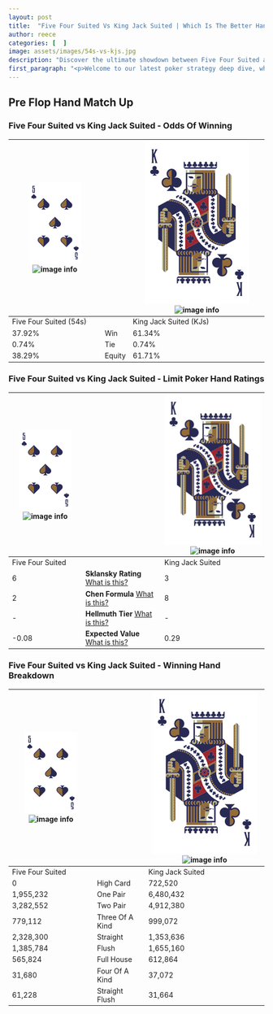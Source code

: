 ```yaml
---
layout: post
title:  "Five Four Suited Vs King Jack Suited | Which Is The Better Hand In Poker? A Complete Guide"
author: reece
categories: [  ]
image: assets/images/54s-vs-kjs.jpg
description: "Discover the ultimate showdown between Five Four Suited and King Jack Suited in poker! Uncover the odds, strategies, and scenarios where one hand triumphs over the other. Get ready to up your poker game with this thrilling analysis."
first_paragraph: "<p>Welcome to our latest poker strategy deep dive, where we're pitting two distinct hands against each other in a high-stakes showdown: Five Four Suited vs King Jack Suited.</p><p>In the dynamic world of poker, every decision counts, and knowing which hand holds the upper hand is key to your success at the table.</p><p>In this article, we'll dissect these two hands, explore the scenarios where one dominates the other, and equip you with the knowledge to make strategic choices that can tip the odds in your favor.</p><p>Get ready to unravel the intriguing dynamics of these poker hands and elevate your game to new heights.</p>"
---
```




[comment]: # (sp0)

## Pre Flop Hand Match Up

<div class="table hand-ratings" markdown="1"> 



### Five Four Suited vs King Jack Suited - Odds Of Winning


    
| ![image info](assets/images/hand1/5.png) ![image info](assets/images/hand1/4s.png) |  | ![image info](assets/images/hand2/K.png) ![image info](assets/images/hand2/Js.png) |
| -------- | -------- | -------- |
| Five Four Suited (54s) |  | King Jack Suited (KJs) |
| 37.92% | Win | 61.34% |
| 0.74% | Tie | 0.74% |
| 38.29% | Equity | 61.71% |




[comment]: # (sp1)



### Five Four Suited vs King Jack Suited - Limit Poker Hand Ratings


    
| ![image info](assets/images/hand1/5.png) ![image info](assets/images/hand1/4s.png) |  | ![image info](assets/images/hand2/K.png) ![image info](assets/images/hand2/Js.png) |
| -------- | -------- | -------- |
| Five Four Suited |  | King Jack Suited |
| 6 | **Sklansky Rating** [What is this?](/sklansky-rating-explained) | 3 |
| 2 | **Chen Formula** [What is this?](/chen-formula-explained) | 8 |
| - | **Hellmuth Tier** [What is this?](/Hellmuth-tier-explained) | - |
| -0.08 | **Expected Value** [What is this?](/expected-value-explained) | 0.29 |




[comment]: # (sp2)



### Five Four Suited vs King Jack Suited - Winning Hand Breakdown


    
| ![image info](assets/images/hand1/5.png) ![image info](assets/images/hand1/4s.png) |  | ![image info](assets/images/hand2/K.png) ![image info](assets/images/hand2/Js.png) |
| -------- | -------- | -------- |
| Five Four Suited |  | King Jack Suited |
| 0 | High Card | 722,520 |
| 1,955,232 | One Pair | 6,480,432 |
| 3,282,552 | Two Pair | 4,912,380 |
| 779,112 | Three Of A Kind | 999,072 |
| 2,328,300 | Straight | 1,353,636 |
| 1,385,784 | Flush | 1,655,160 |
| 565,824 | Full House | 612,864 |
| 31,680 | Four Of A Kind | 37,072 |
| 61,228 | Straight Flush | 31,664 |




[comment]: # (sp3)



</div>

[comment]: # (sp4)



[comment]: # (sp5)

